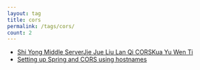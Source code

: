 ```yaml
---
layout: tag
title: cors
permalink: /tags/cors/
count: 2
---
```


- [Shi Yong Middle ServerJie Jue Liu Lan Qi CORSKua Yu Wen Ti ](https://zhaohongxuan.github.io/2022/05/12/How%20to%20resolve%20CORS%20problem/)
- [Setting up Spring and CORS using hostnames](http://www.lukehackett.com/posts/spring-cors-with-hostnames)
